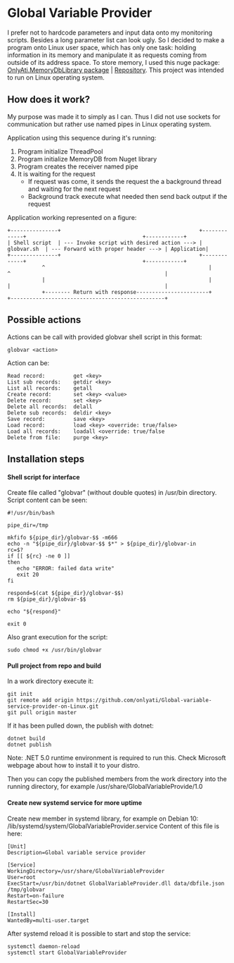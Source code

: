 # Global Variable Provider

I prefer not to hardcode parameters and input data onto my monitoring scripts. Besides a long parameter list can look ugly. So I decided to make a program onto Linux user space, which has only one task: holding information in its memory and manipulate it as requests coming from outside of its address space. To store memory, I used this nuge package: [OnlyAti.MemoryDbLibrary package](https://www.nuget.org/packages/OnlyAti.MemoryDbLibrary/) | [Repository](https://github.com/onlyati/Simple-in-memory-dotnet-database). This project was intended to run on Linux operating system.

## How does it work?

My purpose was made it to simply as I can. Thus I did not use sockets for communication but rather use named pipes in Linux operating system.

Application using this sequence during it's running:
1. Program initialize ThreadPool
2. Program initialize MemoryDB from Nuget library
3. Program creates the receiver named pipe
4. It is waiting for the request
   - If request was come, it sends the request the a background thread and waiting for the next request
   - Background track execute what needed then send back output if the request

Application working represented on a figure:
```
+---------------+                                            +-------------+                                     +------------+
| Shell script  | --- Invoke script with desired action ---> | globvar.sh  | --- Forward with proper header ---> | Application|
+---------------+                                            +-------------+                                     +------------+
           ^                                                    |      ^                                                 |
           |                                                    |      |                                                 |
           +-------- Return with response-----------------------+      +-------------------------------------------------+
```

## Possible actions

Actions can be call with provided globvar shell script in this format:
```
globvar <action>
```

Action can be:
```
Read record:         get <key>
List sub records:    getdir <key>
List all records:    getall
Create record:       set <key> <value>
Delete record:       set <key>
Delete all records:  delall
Delete sub records:  deldir <key>
Save record:         save <key>
Load record:         load <key> <override: true/false>
Load all records:    loadall <override: true/false
Delete from file:    purge <key>
```

## Installation steps


#### Shell script for interface

Create file called "globvar" (without double quotes) in /usr/bin directory. Script content can be seen:
```shell
#!/usr/bin/bash

pipe_dir=/tmp

mkfifo ${pipe_dir}/globvar-$$ -m666
echo -n "${pipe_dir}/globvar-$$ $*" > ${pipe_dir}/globvar-in
rc=$?
if [[ ${rc} -ne 0 ]]
then
   echo "ERROR: failed data write"
   exit 20
fi

respond=$(cat ${pipe_dir}/globvar-$$)
rm ${pipe_dir}/globvar-$$

echo "${respond}"

exit 0
```

Also grant execution for the script:
```shell
sudo chmod +x /usr/bin/globvar
```

#### Pull project from repo and build

In a work directory execute it:
```
git init
git remote add origin https://github.com/onlyati/Global-variable-service-provider-on-Linux.git
git pull origin master   
```

If it has been pulled down, the publish with dotnet:
```
dotnet build
dotnet publish
```
Note: .NET 5.0 runtime environment is required to run this. Check Microsoft webpage about how to install it to your distro.

Then you can copy the published members from the work directory into the running directory, for example /usr/share/GlobalVariableProvide/1.0

#### Create new systemd service for more uptime

Create new member in systemd library, for example on Debian 10: /lib/systemd/system/GlobalVariableProvider.service
Content of this file is here:
```
[Unit]
Description=Global variable service provider

[Service]
WorkingDirectory=/usr/share/GlobalVariableProvider
User=root
ExecStart=/usr/bin/dotnet GlobalVariableProvider.dll data/dbfile.json /tmp/globvar
Restart=on-failure
RestartSec=30

[Install]
WantedBy=multi-user.target
```

After systemd reload it is possible to start and stop the service:
```
systemctl daemon-reload
systemctl start GlobalVariableProvider
```


